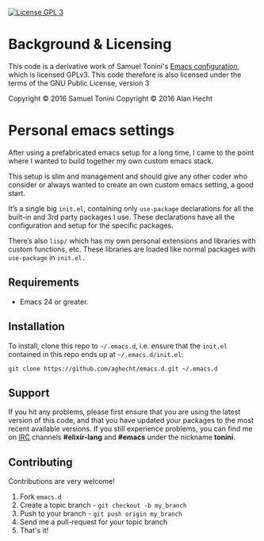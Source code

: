 [![License GPL 3][badge-license]](http://www.gnu.org/licenses/gpl-3.0.txt)

# Background & Licensing

This code is a derivative work of Samuel Tonini's [Emacs configuration](https://github.com/tonini/emacs.d), which is licensed GPLv3. This code therefore is also licensed under the terms of the GNU Public License, version 3

Copyright © 2016 Samuel Tonini
Copyright © 2016 Alan Hecht

# Personal emacs settings

After using a prefabricated emacs setup for a long time, I came to the point where I wanted to build
together my own custom emacs stack.

This setup is slim and management and should give any other coder who consider or always wanted to
create an own custom emacs setting, a good start.

It’s a single big `init.el`, containing only `use-package` declarations for all the built-in and 3rd party packages I use. These declarations have all the configuration and setup for the specific packages.

There’s also `lisp/` which has my own personal extensions and libraries with custom functions, etc. These libraries are loaded like normal packages with `use-package` in `init.el.`

## Requirements

* Emacs 24 or greater.

## Installation

To install, clone this repo to `~/.emacs.d`, i.e. ensure that the `init.el` contained in this repo ends up at `~/.emacs.d/init.el`:

```shell
git clone https://github.com/aghecht/emacs.d.git ~/.emacs.d
```

## Support

If you hit any problems, please first ensure that you are using the latest version of this code,
and that you have updated your packages to the most recent available versions.
If you still experience problems, you can find me on [IRC](http://de.wikipedia.org/wiki/Internet_Relay_Chat) channels **#elixir-lang** and **#emacs** under the nickname **tonini**.

## Contributing

Contributions are very welcome!

1. Fork `emacs.d`
2. Create a topic branch - `git checkout -b my_branch`
4. Push to your branch - `git push origin my_branch`
5. Send me a pull-request for your topic branch
6. That's it!

[badge-license]: https://img.shields.io/badge/license-GPL_3-green.svg

